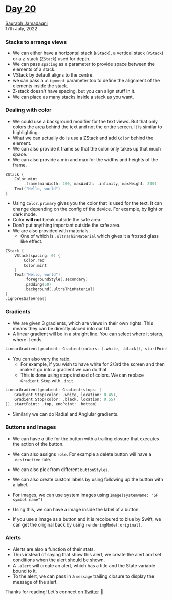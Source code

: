 # [Day 20](https://www.hackingwithswift.com/100/swiftui/20)

[Saurabh Jamadagni](https://github.com/SaurabhJamadagni)<br>
17th July, 2022

### Stacks to arrange views

- We can either have a horizontal stack (`HStack`), a vertical stack (`VStack`) or a z-stack (`ZStack`) used for depth.
- We can pass `spacing` as a parameter to provide space between the elements of a stack.
- VStack by default aligns to the centre.
- we can pass a `alignment` parameter too to define the alignment of the elements inside the stack.
- Z-stack doesn't have spacing, but you can align stuff in it.
- We can place as many stacks inside a stack as you want.

### Dealing with color

- We could use a background modifier for the text views. But that only colors the area behind the text and not the entire screen. It is similar to highlighting.
- What we can actually do is use a ZStack and add `Color` behind the element.
- We can also provide it frame so that the color only takes up that much space.
- We can also provide a min and max for the widths and heights of the frame.

```swift
ZStack {
    Color.mint
        .frame(minWidth: 200, maxWidth: .infinity, maxHeight: 200)
    Text("Hello, world")
}
```

- Using `Color.primary` gives you the color that is used for the text. It can change depending on the config of the device. For example, by light or dark mode.
- Color **will not** break outside the safe area.
- Don't put anything important outside the safe area.
- We are also provided with materials.
  - One of which is `.ultraThinMaterial` which gives it a frosted glass like effect.

```swift
ZStack {
    VStack(spacing: 0) {
        Color.red
        Color.mint
    }
    Text("Hello, world")
        .foregroundStyle(.secondary)
        .padding(50)
        .background(.ultraThinMaterial)
}
.ignoresSafeArea()
```

### Gradients

- We are given 3 gradients, which are views in their own rights. This means they can be directly placed into our UI.
- A linear gradient will be in a straight line. You can select where it starts, where it ends.

```swift
LinearGradient(gradient: Gradient(colors: [.white, .black]), startPoint: .top, endPoint: .bottom)
```

- You can also vary the ratio.
  - For example, if you wish to have white for 2/3rd the screen and then make it go into a gradient we can do that.
  - This is done using stops instead of colors. We can replace `Gradient.Stop` with `.init`.

```swift
LinearGradient(gradient: Gradient(stops: [
    Gradient.Stop(color: .white, location: 0.45),
    Gradient.Stop(color: .black, location: 0.55)
]), startPoint: .top, endPoint: .bottom)
```

- Similarly we can do Radial and Anglular gradients.

### Buttons and Images

- We can have a title for the button with a trailing closure that executes the action of the button.
- We can also assigns `role`. For example a delete button will have a `.destructive` role.
- We can also pick from different `buttonStyles`.
- We can also create custom labels by using following up the button with a label.

- For images, we can use system images using `Image(systemName: "SF symbol name")`
- Using this, we can have a image inside the label of a button.
- If you use a image as a button and it is recoloured to blue by Swift, we can get the original back by using `renderingMode(.original)`.

### Alerts

- Alerts are also a function of their stats.
- Thus instead of saying that show this alert, we create the alert and set conditions when the alert should be shown.
- A `.alert` will create an alert, which has a title and the State variable bound to it.
- To the alert, we can pass in a `message` trailing closure to display the message of the alert.

Thanks for reading! Let's connect on [Twitter](https://twitter.com/Saura6hJ) 👋
